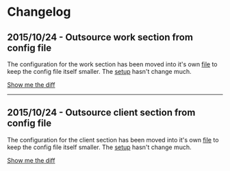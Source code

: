 # Changelog

## 2015/10/24 - Outsource work section from config file

The configuration for the work section has been moved into it's own [file](https://github.com/digitalcraftsman/hugo-artists-theme/blob/dev/exampleSite/data/work.toml) to keep the config file itself smaller. The [setup](https://github.com/digitalcraftsman/hugo-artists-theme/tree/dev#create-your-portfolio) hasn't change much.

[Show me the diff](https://github.com/digitalcraftsman/hugo-artists-theme/commit/40b1cc22bef2af55f165ad3954ce27f34808348c)

***

## 2015/10/24 - Outsource client section from config file

The configuration for the client section has been moved into it's own [file](https://github.com/digitalcraftsman/hugo-artists-theme/blob/dev/exampleSite/data/work.toml) to keep the config file itself smaller. The [setup](https://github.com/digitalcraftsman/hugo-artists-theme/tree/dev#what-your-clients-think) hasn't change much.

[Show me the diff](https://github.com/digitalcraftsman/hugo-artists-theme/commit/68abb5b95d91d61d09c5919956f3b46d09c87072)
